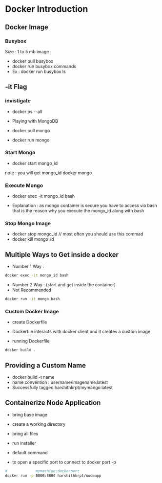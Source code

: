 # Docker Introduction

## Docker Image

### Busybox

Size : 1 to 5 mb image

- docker pull busybox
- docker run busybox commands
- Ex : docker run busybox ls

## -it Flag

### invistigate

- docker ps --all

- Playing with MongoDB

- docker pull mongo
- docker run mongo

### Start Mongo

- docker start mongo_id

note : you will get mongo_id docker mongo

### Execute Mongo

- docker exec -it mongo_id bash

- Explanation : as mongo container is secure you have to access via bash that is the reason why you execute the mongo_id along with bash

### Stop Mongo Image

- docker stop mongo_id // most often you should use this commad
- docker kill mongo_id

## Multiple Ways to Get inside a docker

- Number 1 Way :

```sh
docker exec -it mongo_id bash
```

- Number 2 Way : (start and get inside the container)
- Not Recommended

```sh
docker run -it mongo bash
```

### Custom Docker Image

- create Dockerfile

- Dockerfile interacts with docker client and it creates a custom image

- running Dockerfile

```sh
docker build .
```

## Providing a Custom Name

- docker build -t name
- name convention : username/imagename:latest
- Successfully tagged harshithkrpt/mymango:latest

## Containerize Node Application

- bring base image
- create a working directory
- bring all files
- run installer
- default command

- to open a specific port to connect to docker port -p

```sh
#             mymachine:dockerport
docker run -p 8000:8000 harshithkrpt/nodeapp
```
